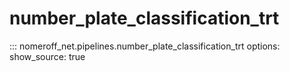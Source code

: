 # number_plate_classification_trt
::: nomeroff_net.pipelines.number_plate_classification_trt
        options:
            show_source: true